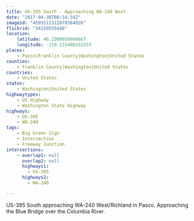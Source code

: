 ```yaml
---
title: US-395 South - Approaching WA-240 West
date: "2017-04-30T08:34:34Z"
imageid: "4593511312878584026"
flickrid: "34159555440"
location:
    latitude: 46.2308916666667
    longitude: -119.133408333333
places:
    - Pasco|Franklin County|Washington|United States
counties:
    - Franklin County|Washington|United States
countries:
    - United States
states:
    - Washington|United States
highwaytypes:
    - US Highway
    - Washington State Highway
highways:
    - US-395
    - WA-240
tags:
    - Big Green Sign
    - Intersection
    - Freeway Junction
intersections:
    - overlap1: null
      overlap2: null
      highways1:
        - US-395
      highways2:
        - WA-240

---
```

US-395 South approaching WA-240 West/Richland in Pasco.  Approaching the Blue Bridge over the Columbia River.